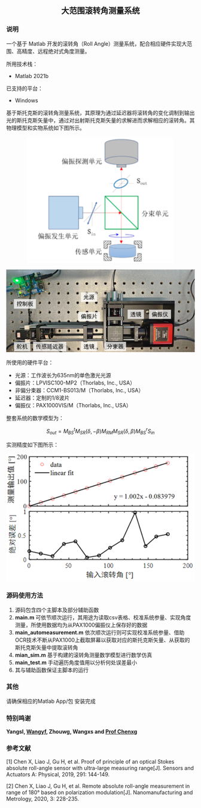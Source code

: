 <h2 align="center">大范围滚转角测量系统</h2>

### 说明

一个基于 Matlab 开发的滚转角（Roll Angle）测量系统，配合相应硬件实现大范围、高精度、远程绝对式角度测量。

所用技术栈：

- Matlab 2021b

已支持的平台：

- Windows

基于斯托克斯的滚转角测量系统，其原理为通过延迟器将滚转角的变化调制到输出光的斯托克斯矢量中，通过对出射斯托克斯矢量的求解进而求解相应的滚转角。其物理模型和实物系统如下图所示。

<p align="center"><img src="images\物理模型.png" alt="物理模型" style="zoom:150%;"></p>

<p align="center"><img src="images\系统实物.png" alt="系统实物" style="zoom:130%;"></p>

所使用的硬件平台：
- 光源：工作波长为635nm的单色激光光源
- 偏振片：LPVISC100-MP2（Thorlabs, Inc., USA）
- 非偏分束器：CCM1-BS013/M（Thorlabs, Inc., USA）
- 延迟器：定制的1/8波片
- 偏振仪：PAX1000VIS/M（Thorlabs, Inc., USA）

整套系统的数学模型为：

$$S_{out}=M_{B S}^{t} M_{S R}(\delta,-\beta) M_{R M} M_{S R}(\delta, \beta) M_{B S}^{r} S_{in} $$

实测精度如下图所示：

<p align="center"><img src="images\实测精度.png" alt="实测精度" style="zoom:120%;"></p>

### 源码使用方法

1. 源码包含四个主脚本及部分辅助函数
2. **main.m** 可依节顺次运行，其用途为读取csv表格、校准系统参量、实现角度测量，所使用数据均为从PAX1000偏振仪上保存好的数据
3. **main_automeasurement.m** 依次顺次运行则可实现校准系统参量、借助OCR技术不断从PAX1000上截取屏幕以获取对应的斯托克斯矢量、从获取的斯托克斯矢量中提取滚转角
4. **mian_sim.m** 基于构建的滚转角测量数学模型进行数学仿真
5. **main_test.m** 手动遍历角度值用以分析何处误差最小
6. 其与辅助函数保证主脚本的运行

### 其他

请确保相应的Matlab App/包 安装完成

### 特别鸣谢

**Yangsl, [Wangyf](https://github.com/WangYF-learnmore "WangYF-learnmore"), Zhouwg, Wangxs and [Prof Chenxg](https://github.com/xiuguochen "Prof. Dr. Xiuguo Chen")**

### 参考文献

[1] Chen X, Liao J, Gu H, et al. Proof of principle of an optical Stokes absolute roll-angle sensor with ultra-large measuring range[J]. Sensors and Actuators A: Physical, 2019, 291: 144-149.

[2] Chen X, Liao J, Gu H, et al. Remote absolute roll-angle measurement in range of 180° based on polarization modulation[J]. Nanomanufacturing and Metrology, 2020, 3: 228-235.


